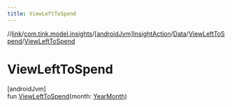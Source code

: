 ```yaml
---
title: ViewLeftToSpend
---
```

//[link](../../../../../index.html)/[com.tink.model.insights](../../../index.html)/[[androidJvm]InsightAction](../../index.html)/[Data](../index.html)/[ViewLeftToSpend](index.html)/[ViewLeftToSpend](-view-left-to-spend.html)



# ViewLeftToSpend



[androidJvm]\
fun [ViewLeftToSpend](-view-left-to-spend.html)(month: [YearMonth](../../../../com.tink.model.time/[android-jvm]-year-month/index.html))





